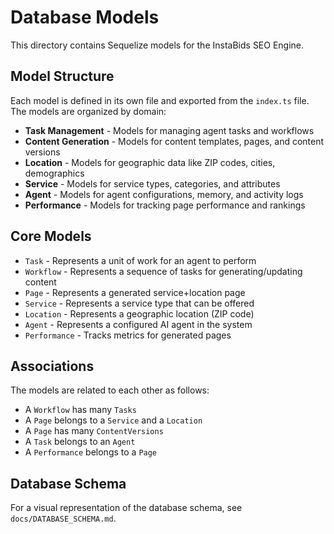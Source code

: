 # Database Models

This directory contains Sequelize models for the InstaBids SEO Engine.

## Model Structure

Each model is defined in its own file and exported from the `index.ts` file. The models are organized by domain:

- **Task Management** - Models for managing agent tasks and workflows
- **Content Generation** - Models for content templates, pages, and content versions
- **Location** - Models for geographic data like ZIP codes, cities, demographics
- **Service** - Models for service types, categories, and attributes
- **Agent** - Models for agent configurations, memory, and activity logs
- **Performance** - Models for tracking page performance and rankings

## Core Models

- `Task` - Represents a unit of work for an agent to perform
- `Workflow` - Represents a sequence of tasks for generating/updating content
- `Page` - Represents a generated service+location page
- `Service` - Represents a service type that can be offered
- `Location` - Represents a geographic location (ZIP code)
- `Agent` - Represents a configured AI agent in the system
- `Performance` - Tracks metrics for generated pages

## Associations

The models are related to each other as follows:

- A `Workflow` has many `Tasks`
- A `Page` belongs to a `Service` and a `Location`
- A `Page` has many `ContentVersions`
- A `Task` belongs to an `Agent`
- A `Performance` belongs to a `Page`

## Database Schema

For a visual representation of the database schema, see `docs/DATABASE_SCHEMA.md`.
